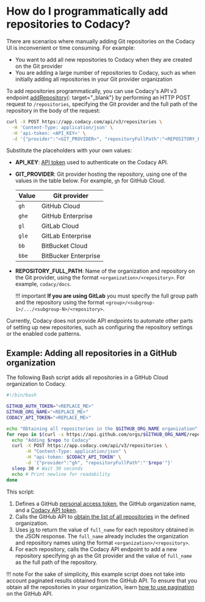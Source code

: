 # How do I programmatically add repositories to Codacy?

There are scenarios where manually adding Git repositories on the Codacy UI is inconvenient or time consuming. For example:

-   You want to add all new repositories to Codacy when they are created on the Git provider
-   You are adding a large number of repositories to Codacy, such as when initially adding all repositories in your Git provider organization

To add repositories programmatically, you can use Codacy's API v3 endpoint [addRepository](https://app.codacy.com/api/api-docs#addrepository){: target="_blank"} by performing an HTTP POST request to `/repositories`, specifying the Git provider and the full path of the repository in the body of the request:

```bash
curl -X POST https://app.codacy.com/api/v3/repositories \
  -H 'Content-Type: application/json' \
  -H 'api-token: <API_KEY>' \
  -d '{"provider":"<GIT_PROVIDER>", "repositoryFullPath":"<REPOSITORY_FULL_PATH>"}
```

Substitute the placeholders with your own values:

-   **API_KEY**: [API token](../../related-tools/api-tokens.md) used to authenticate on the Codacy API.
-   **GIT_PROVIDER**: Git provider hosting the repository, using one of the values in the table below. For example, `gh` for GitHub Cloud.

    |Value |Git provider |
    |------|-------------|
    |`gh`  |GitHub Cloud | 
    |`ghe` |GitHub Enterprise |
    |`gl`  |GitLab Cloud |
    |`gle` |GitLab Enterprise |
    |`bb`  |BitBucket Cloud |
    |`bbe` |BitBucker Enterprise |

-   **REPOSITORY_FULL_PATH**: Name of the organization and repository on the Git provider, using the format `<organization>/<repository>`. For example, `codacy/docs`.

    !!! important
        **If you are using GitLab** you must specify the full group path and the repository using the format `<group>/<subgroup-1>/.../<subgroup-N>/<repository>`.

Currently, Codacy does not provide API endpoints to automate other parts of setting up new repositories, such as configuring the repository settings or the enabled code patterns.

## Example: Adding all repositories in a GitHub organization

The following Bash script adds all repositories in a GitHub Cloud organization to Codacy.

```bash
#!/bin/bash

GITHUB_AUTH_TOKEN="<REPLACE_ME>"
GITHUB_ORG_NAME="<REPLACE_ME>"
CODACY_API_TOKEN="<REPLACE_ME>"

echo "Obtaining all repositories in the $GITHUB_ORG_NAME organization"
for repo in $(curl -s https://api.github.com/orgs/$GITHUB_ORG_NAME/repos -H "Authorization: Bearer $GITHUB_AUTH_TOKEN" | jq -r '.[] | .full_name'); do
  echo "Adding $repo to Codacy" 
  curl -X POST https://app.codacy.com/api/v3/repositories \
       -H "Content-Type: application/json" \
       -H "api-token: $CODACY_API_TOKEN" \
       -d '{"provider":"gh", "repositoryFullPath":"'$repo'"}'
  sleep 30 # Wait 30 seconds
  echo # Print newline for readability
done
```

This script:

1.  Defines a GitHub [personal access token](https://github.com/settings/tokens), the GitHub organization name, and a [Codacy API token](../../related-tools/api-tokens.md).
1.  Calls the GitHub API to [obtain the list of all repositories](https://docs.github.com/en/rest/reference/repos) in the defined organization.
1.  Uses [jq](https://github.com/stedolan/jq) to return the value of `full_name` for each repository obtained in the JSON response. The `full_name` already includes the organization and repository names using the format `<organization>/<repository>`.
1.  For each repository, calls the Codacy API endpoint to add a new repository specifying `gh` as the Git provider and the value of `full_name` as the full path of the repository.

!!! note
    For the sake of simplicity, this example script does not take into account paginated results obtained from the GitHub API. To ensure that you obtain all the repositories in your organization, learn [how to use pagination](https://docs.github.com/en/rest/guides/traversing-with-pagination) on the GitHub API.
